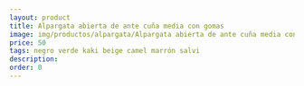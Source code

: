 ```yaml
---
layout: product
title: Alpargata abierta de ante cuña media con gomas 
image: img/productos/alpargata/Alpargata abierta de ante cuña media con gomas =50 =negro verde kaki beige camel marrón salvi.webp
price: 50 
tags: negro verde kaki beige camel marrón salvi
description: 
order: 0
---
```

